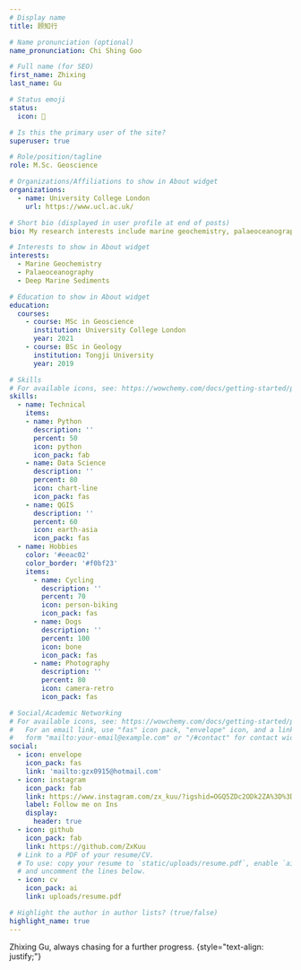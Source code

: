 ```yaml
---
# Display name
title: 顾知行

# Name pronunciation (optional)
name_pronunciation: Chi Shing Goo

# Full name (for SEO)
first_name: Zhixing
last_name: Gu

# Status emoji
status:
  icon: 📸

# Is this the primary user of the site?
superuser: true

# Role/position/tagline
role: M.Sc. Geoscience

# Organizations/Affiliations to show in About widget
organizations:
  - name: University College London
    url: https://www.ucl.ac.uk/

# Short bio (displayed in user profile at end of posts)
bio: My research interests include marine geochemistry, palaeoceanography and deep marine sediments.

# Interests to show in About widget
interests:
  - Marine Geochemistry
  - Palaeoceanography
  - Deep Marine Sediments

# Education to show in About widget
education:
  courses:
    - course: MSc in Geoscience
      institution: University College London
      year: 2021
    - course: BSc in Geology
      institution: Tongji University
      year: 2019

# Skills
# For available icons, see: https://wowchemy.com/docs/getting-started/page-builder/#icons
skills:
  - name: Technical
    items:
    - name: Python
      description: ''
      percent: 50
      icon: python
      icon_pack: fab
    - name: Data Science
      description: ''
      percent: 80
      icon: chart-line
      icon_pack: fas
    - name: QGIS
      description: ''
      percent: 60
      icon: earth-asia
      icon_pack: fas
  - name: Hobbies
    color: '#eeac02'
    color_border: '#f0bf23'
    items:
      - name: Cycling
        description: ''
        percent: 70
        icon: person-biking
        icon_pack: fas
      - name: Dogs
        description: ''
        percent: 100
        icon: bone
        icon_pack: fas
      - name: Photography
        description: ''
        percent: 80
        icon: camera-retro
        icon_pack: fas

# Social/Academic Networking
# For available icons, see: https://wowchemy.com/docs/getting-started/page-builder/#icons
#   For an email link, use "fas" icon pack, "envelope" icon, and a link in the
#   form "mailto:your-email@example.com" or "/#contact" for contact widget.
social:
  - icon: envelope
    icon_pack: fas
    link: 'mailto:gzx0915@hotmail.com'
  - icon: instagram
    icon_pack: fab
    link: https://www.instagram.com/zx_kuu/?igshid=OGQ5ZDc2ODk2ZA%3D%3D&utm_source=qr
    label: Follow me on Ins
    display:
      header: true
  - icon: github
    icon_pack: fab
    link: https://github.com/ZxKuu
  # Link to a PDF of your resume/CV.
  # To use: copy your resume to `static/uploads/resume.pdf`, enable `ai` icons in `params.yaml`,
  # and uncomment the lines below.
  - icon: cv
    icon_pack: ai
    link: uploads/resume.pdf

# Highlight the author in author lists? (true/false)
highlight_name: true
---
```


Zhixing Gu, always chasing for a further progress.
{style="text-align: justify;"}
